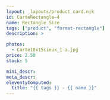 ```yaml
---
layout: _layouts/product_card.njk
id: CarteRectangle-4
name: Rectangle Size
tags: ["product", "format-rectangle"]
description: >

photos:
  - Carte10x15cieux_1-a.jpg
price: 2.50
stock: 5

mini_descr:
meta_descr:
eleventyComputed:
  title: "{{ tags }} - {{ name }}"
---
```

